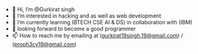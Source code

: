 - 👋 Hi, I’m @Gurkirat singh 
- 👀 I’m interested in hacking and as well as web development 
- 🌱 I’m currently learning (BTECH CSE AI & DS) in collaboration with (IBM)
- 💞️ looking forward to become a good programmer 
- 📫 How to reach me by emailing at (gurkirat19singh.19@gmail.com) / (proph3cy19@gmail.com)

<!---
Gurkirat19/Gurkirat19 is a ✨ special ✨ repository because its `README.md` (this file) appears on your GitHub profile.
You can click the Preview link to take a look at your changes.
--->
